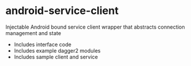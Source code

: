 # android-service-client
Injectable Android bound service client wrapper that abstracts connection management and state
* Includes interface code
* Includes example dagger2 modules
* Includes sample client and service